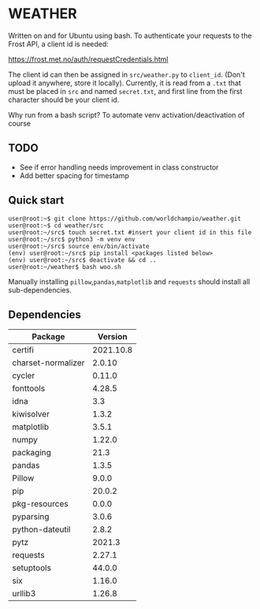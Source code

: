 # WEATHER

Written on and for Ubuntu using bash. To authenticate your requests to the Frost API, a client id is needed:

https://frost.met.no/auth/requestCredentials.html

The client id can then be assigned in `src/weather.py` to `client_id`. (Don't upload it anywhere, store it locally). Currently, it is read from a `.txt` that must be placed in `src` and named `secret.txt`, and first line from the first character should be your client id. 


Why run from a bash script? To automate venv activation/deactivation of course
## TODO
- See if error handling needs improvement in class constructor
- Add better spacing for timestamp

## Quick start
```console
user@root:~$ git clone https://github.com/worldchampio/weather.git
user@root:~$ cd weather/src
user@root:~/src$ touch secret.txt #insert your client id in this file
user@root:~/src$ python3 -m venv env
user@root:~/src$ source env/bin/activate
(env) user@root:~/src$ pip install <packages listed below>
(env) user@root:~/src$ deactivate && cd ..
user@root:~/weather$ bash woo.sh
```

Manually installing `pillow`,`pandas`,`matplotlib` and `requests` should install all sub-dependencies.

## Dependencies
|Package           |Version    |
|------------------|-----------|
|certifi           | 2021.10.8 |
|charset-normalizer| 2.0.10    |
|cycler            | 0.11.0    |
|fonttools         | 4.28.5    |
|idna              | 3.3       |
|kiwisolver        | 1.3.2     |
|matplotlib        | 3.5.1     |
|numpy             | 1.22.0    |
|packaging         | 21.3      |
|pandas            | 1.3.5     |
|Pillow            | 9.0.0     |
|pip               | 20.0.2    |
|pkg-resources     | 0.0.0     |
|pyparsing         | 3.0.6     |
|python-dateutil   | 2.8.2     |
|pytz              | 2021.3    |
|requests          | 2.27.1    |
|setuptools        | 44.0.0    |
|six               | 1.16.0    |
|urllib3           | 1.26.8    |
